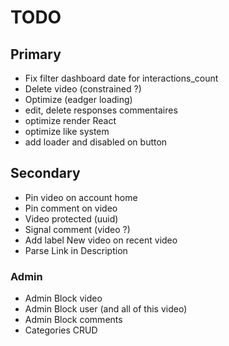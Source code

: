# TODO

## Primary

- Fix filter dashboard date for interactions_count
- Delete video (constrained ?)
- Optimize (eadger loading)
- edit, delete responses commentaires
- optimize render React
- optimize like system
- add loader and disabled on button

## Secondary

- Pin video on account home
- Pin comment on video
- Video protected (uuid)
- Signal comment (video ?)
- Add label New video on recent video
- Parse Link in Description

### Admin

- Admin Block video 
- Admin Block user (and all of this video) 
- Admin Block comments
- Categories CRUD




